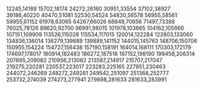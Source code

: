 12245,14189
15702,18174
24272,26160
30951,33554
37102,38927
39186,40220
40470,51081
52530,54524
54830,56578
56955,58561
59955,61152
61978,63065
64267,66026
66848,70656
71497,73388
76025,78126
89620,92700
96991,98015
101978,103665
104162,105666
107151,109909
113526,115028
115534,117015
120014,122284
122803,133060
134836,136014
136279,139889
139889,141152
144015,145763
148706,150706
150955,154224
154727,156438
157190,158191
164014,168111
170303,172179
174697,178017
180914,182483
186272,187516
197152,198190
199458,206314
207895,209082
210956,213062
213587,214917
215707,217047
219275,220281
220537,223017
223283,225165
227951,230463
244072,246269
248272,249281
249542,251097
251368,252777
253732,274039
274273,277941
279898,281633
281633,283991
